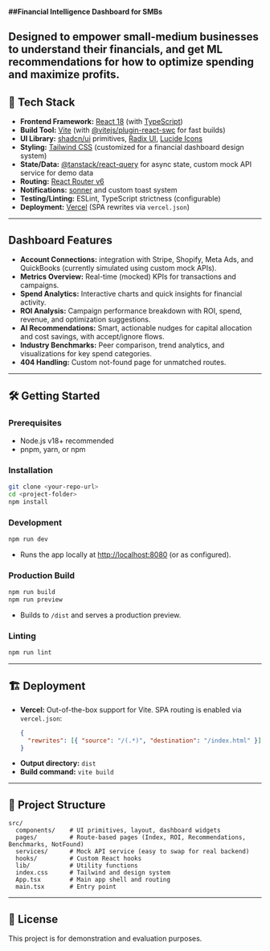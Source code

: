 **##Financial Intelligence Dashboard for SMBs**

Designed to empower small-medium businesses to understand their financials, and get ML recommendations for how to optimize spending and maximize profits.
---

## 🚀 Tech Stack

- **Frontend Framework:** [React 18](https://react.dev/) (with [TypeScript](https://www.typescriptlang.org/))
- **Build Tool:** [Vite](https://vitejs.dev/) (with [@vitejs/plugin-react-swc](https://github.com/vitejs/vite-plugin-react-swc) for fast builds)
- **UI Library:** [shadcn/ui](https://ui.shadcn.com/) primitives, [Radix UI](https://www.radix-ui.com/), [Lucide Icons](https://lucide.dev/)
- **Styling:** [Tailwind CSS](https://tailwindcss.com/) (customized for a financial dashboard design system)
- **State/Data:** [@tanstack/react-query](https://tanstack.com/query/latest) for async state, custom mock API service for demo data
- **Routing:** [React Router v6](https://reactrouter.com/)
- **Notifications:** [sonner](https://sonner.emilkowal.ski/) and custom toast system
- **Testing/Linting:** ESLint, TypeScript strictness (configurable)
- **Deployment:** [Vercel](https://vercel.com/) (SPA rewrites via `vercel.json`)

---

## Dashboard Features
- **Account Connections:** integration with Stripe, Shopify, Meta Ads, and QuickBooks (currently simulated using custom mock APIs).
- **Metrics Overview:** Real-time (mocked) KPIs for transactions and campaigns.
- **Spend Analytics:** Interactive charts and quick insights for financial activity.
- **ROI Analysis:** Campaign performance breakdown with ROI, spend, revenue, and optimization suggestions.
- **AI Recommendations:** Smart, actionable nudges for capital allocation and cost savings, with accept/ignore flows.
- **Industry Benchmarks:** Peer comparison, trend analytics, and visualizations for key spend categories.
- **404 Handling:** Custom not-found page for unmatched routes.

---

## 🛠️ Getting Started

### Prerequisites
- Node.js v18+ recommended
- pnpm, yarn, or npm

### Installation
```sh
git clone <your-repo-url>
cd <project-folder>
npm install
```

### Development
```sh
npm run dev
```
- Runs the app locally at [http://localhost:8080](http://localhost:8080) (or as configured).

### Production Build
```sh
npm run build
npm run preview
```
- Builds to `/dist` and serves a production preview.

### Linting
```sh
npm run lint
```

---

## 🏗️ Deployment

- **Vercel:** Out-of-the-box support for Vite. SPA routing is enabled via `vercel.json`:
  ```json
  {
    "rewrites": [{ "source": "/(.*)", "destination": "/index.html" }]
  }
  ```
- **Output directory:** `dist`
- **Build command:** `vite build`

---

## 📁 Project Structure

```
src/
  components/    # UI primitives, layout, dashboard widgets
  pages/         # Route-based pages (Index, ROI, Recommendations, Benchmarks, NotFound)
  services/      # Mock API service (easy to swap for real backend)
  hooks/         # Custom React hooks
  lib/           # Utility functions
  index.css      # Tailwind and design system
  App.tsx        # Main app shell and routing
  main.tsx       # Entry point
```

---

## 📝 License

This project is for demonstration and evaluation purposes.
